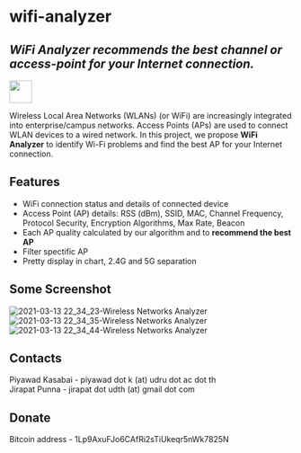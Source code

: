 # wifi-analyzer
## _WiFi Analyzer recommends the best channel or access-point for your Internet connection._
[<img src="https://csit.udru.ac.th/wp-content/uploads/2020/08/cropped-Untitled-2-2.png" width="40" height="40">](https://csit.udru.ac.th/)

Wireless Local Area Networks (WLANs) (or WiFi) are increasingly integrated into enterprise/campus networks. Access Points (APs) are used to connect WLAN devices to a wired network. In this project, we propose **WiFi Analyzer** to identify Wi-Fi problems and find the best AP for your Internet connection.

## Features

- WiFi connection status and details of connected device 
- Access Point (AP) details: RSS (dBm), SSID, MAC, Channel Frequency, Protocol Security, Encryption Algorithms, Max Rate, Beacon 
- Each AP quality calculated by our algorithm and to **recommend the best AP**
- Filter spectific AP
- Pretty display in chart, 2.4G and 5G separation

## Some Screenshot
![2021-03-13 22_34_23-Wireless Networks Analyzer](https://user-images.githubusercontent.com/42693110/111323177-33fa6480-869c-11eb-9c5c-e3a4e9284429.png)
![2021-03-13 22_34_35-Wireless Networks Analyzer](https://user-images.githubusercontent.com/42693110/111323259-45dc0780-869c-11eb-9aa0-28b96bdfe57e.png)
![2021-03-13 22_34_44-Wireless Networks Analyzer](https://user-images.githubusercontent.com/42693110/111323339-5d1af500-869c-11eb-8ca8-d225f8071ba8.png)

## Contacts
 Piyawad Kasabai - piyawad dot k (at) udru dot ac dot th  
 Jirapat Punna   - jirapat dot udth (at) gmail dot com
 
## Donate
Bitcoin address - 1Lp9AxuFJo6CAfRi2sTiUkeqr5nWk7825N
